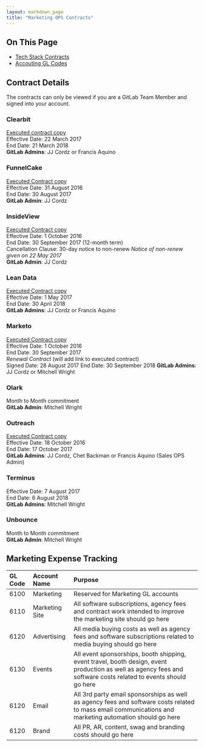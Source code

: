 ```yaml
---
layout: markdown_page
title: "Marketing OPS Contracts"
---
```


## On This Page
- [Tech Stack Contracts](#contracts)
- [Accouting GL Codes](#accounting)

## Contract Details <a name="contracts"></a>  
The contracts can only be viewed if you are a GitLab Team Member and signed into your account.  

### Clearbit  
[Executed contract copy](https://drive.google.com/open?id=0BzllC63GKDQHMTk2VnE5eWx3NHFTNjBwdHdmWXNCbG10d3pn)    
Effective Date: 22 March 2017   
End Date: 21 March 2018     
**GitLab Admins**: JJ Cordz or Francis Aquino   


### FunnelCake  
[Executed Contract copy](https://drive.google.com/open?id=0BzllC63GKDQHWjVlR0R5UVFjWnpvckZnTlFLUzJvTXZ0blpn)    
Effective Date: 31 August 2016   
End Date: 30 August 2017   
**GitLab Admin**: JJ Cordz  


### InsideView  
[Executed Contract copy](https://drive.google.com/open?id=0BzllC63GKDQHRWJLaFhiV3VOVmlUOXBLQmhmTnJrcjVRMVo4)    
Effective Date: 1 October 2016  
End Date: 30 September 2017 (12-month term)  
Cancellation Clause: 30-day notice to non-renew _Notice of non-renew given on 22 May 2017_  
**GitLab Admin**: JJ Cordz  


### Lean Data  
[Executed Contract copy](https://drive.google.com/open?id=0BzllC63GKDQHQTRYdjZGYk00TDRZMXZYTzJrSXNmNF9BM0xv)    
Effective Date: 1 May 2017  
End Date: 30 April 2018  
**GitLab Admins**: JJ Cordz or Francis Aquino  


### Marketo  
[Executed Contract copy](https://drive.google.com/open?id=0BzllC63GKDQHMWltTlRDdVg1UGs)   
Effective Date: 1 October 2016  
End Date: 30 September 2017    
_Renewal Contract_ (will add link to executed contract)  
Signed Date: 28 August 2017
End Date: 30 September 2018
**GitLab Admins**: JJ Cordz or Mitchell Wright    


### Olark  
Month to Month commitment    
**GitLab Admin**: Mitchell Wright   


### Outreach  
[Executed Contract copy](https://drive.google.com/open?id=0BzllC63GKDQHY2Y3MWs2Q082OUJTeDNaeUJ0bllyVXRWMjhN)  
Effective Date: 18 October 2016  
End Date: 17 October 2017   
**GitLab Admins**: JJ Cordz, Chet Backman or Francis Aquino (Sales OPS Admin)    


### Terminus  
Effective Date: 7 August 2017  
End Date: 6 August 2018  
**GitLab Admins**: Mitchell Wright  


### Unbounce  
Month to Month commitment  
**GitLab Admin**: Mitchell Wright  



## Marketing Expense Tracking <a name="accounting"></a>

| GL Code | Account Name | Purpose |
| :--- | :--- | :--- |
| 6100 | Marketing|Reserved for Marketing GL accounts|
| 6110 | Marketing Site|All software subscriptions, agency fees and contract work intended to improve the marketing site should go here |
| 6120 | Advertising|All media buying costs as well as agency fees and software subscriptions related to media buying should go here |
| 6130 | Events|All event sponsorships, booth shipping, event travel, booth design, event production as well as agency fees and software costs related to events should go here |
| 6120 | Email|All 3rd party email sponsorships as well as agency fees and software costs related to mass email communications and marketing automation should go here |
| 6120 | Brand|All PR, AR, content, swag and branding costs should go here |


